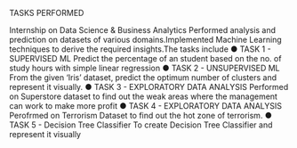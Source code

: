 TASKS PERFORMED

Internship on Data Science & Business Analytics
Performed analysis and prediction on datasets of various domains.Implemented Machine Learning techniques to derive the required insights.The tasks include
● TASK 1 - SUPERVISED ML
    Predict the percentage of an student based on the no. of study hours with simple linear regression 
● TASK 2 - UNSUPERVISED ML
    From the given ‘Iris’ dataset, predict the optimum number of clusters and represent it visually.
● TASK 3 - EXPLORATORY DATA ANALYSIS
    Performed on Superstore dataset to find out the weak areas where the management can work to make         more profit 
● TASK 4 - EXPLORATORY DATA ANALYSIS
    Perofrmed on Terrorism Dataset to find out the hot zone of terrorism.
● TASK 5 - Decision Tree Classifier 
    To create Decision Tree Classifier and represent it visually

